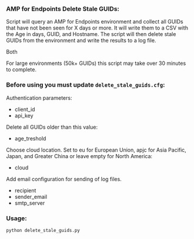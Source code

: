 
### AMP for Endpoints Delete Stale GUIDs:

Script will query an AMP for Endpoints environment and collect all GUIDs that have not been seen for X days or more. It will write them to a CSV with the Age in days, GUID, and Hostname. The script will then delete stale GUIDs from the environment and write the results to a log file.

Both 

For large environments (50k+ GUIDs) this script may take over 30 minutes to complete.

### Before using you must update ```delete_stale_guids.cfg```:
Authentication parameters:
- client_id 
- api_key

Delete all GUIDs older than this value:
- age_treshold

Choose cloud location. Set to eu for European Union, apjc for Asia Pacific, Japan, and Greater China or leave empty for North America:
- cloud

Add email configuration for sending of log files.
- recipient
- sender_email
- smtp_server

### Usage:
```
python delete_stale_guids.py
```

